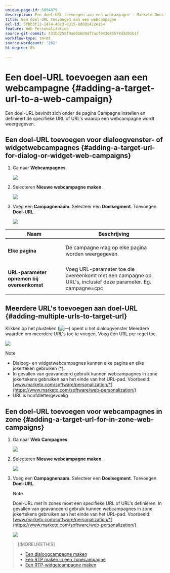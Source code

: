 ```yaml
---
unique-page-id: 6094879
description: Een doel-URL toevoegen aan een webcampagne - Marketo Docs - Productdocumentatie
title: Een doel-URL toevoegen aan een webcampagne
exl-id: 5fbb3f12-1474-46c3-8315-8d081422e154
feature: Web Personalization
source-git-commit: 431bd258f9a68bbb9df7acf043085578d3d91b1f
workflow-type: tm+mt
source-wordcount: '261'
ht-degree: 0%

---
```


# Een doel-URL toevoegen aan een webcampagne {#adding-a-target-url-to-a-web-campaign}

Een doel-URL bevindt zich onder de pagina Campagne instellen en definieert de specifieke URL of URL&#39;s waarop een webcampagne wordt weergegeven.

## Een doel-URL toevoegen voor dialoogvenster- of widgetwebcampagnes {#adding-a-target-url-for-dialog-or-widget-web-campaigns}

1. Ga naar **Webcampagnes**.

   ![](assets/web-campaigns-hand-5.jpg)

1. Selecteren **Nieuwe webcampagne maken**.

   ![](assets/create-new-web-campaign-hand.jpg)

1. Voeg een **Campagnenaam**. Selecteer een **Doelsegment**. Toevoegen **Doel-URL**.

   ![](assets/set-web-campaign-hands.jpg)

<table> 
 <thead> 
  <tr> 
   <th colspan="1" rowspan="1">Naam</th> 
   <th colspan="1" rowspan="1">Beschrijving</th> 
  </tr> 
 </thead> 
 <tbody> 
  <tr> 
   <td colspan="1" rowspan="1"><strong>Elke pagina</strong></td> 
   <td colspan="1" rowspan="1"><p>De campagne mag op elke pagina worden weergegeven.</p></td> 
  </tr> 
  <tr> 
   <td colspan="1" rowspan="1"><p><strong>URL-parameter opnemen bij overeenkomst</strong></p></td> 
   <td colspan="1" rowspan="1">Voeg URL-parameter toe die overeenkomt met een campagne op URL's, inclusief deze parameter. Eg. campagne=cpc</td> 
  </tr> 
 </tbody> 
</table>

## Meerdere URL&#39;s toevoegen aan doel-URL {#adding-multiple-urls-to-target-url}

Klikken op het plusteken (![—](assets/image2015-2-18-8-3a40-3a59.png)) opent u het dialoogvenster Meerdere waarden om meerdere URL&#39;s toe te voegen. Voeg één URL per regel toe.

![](assets/image2015-2-23-18-3a15-3a57.png)

>[!NOTE]
>
>* Dialoog- en widgetwebcampagnes kunnen elke pagina en elke jokerteken gebruiken (&#42;).
>* In gevallen van geavanceerd gebruik kunnen webcampagnes in zone jokertekens gebruiken aan het einde van het URL-pad. Voorbeeld: [www.marketo.com/software/personalization/*](https://www.marketo.com/software/web-personalization/)
>* URL is hoofdlettergevoelig

## Een doel-URL toevoegen voor webcampagnes in zone {#adding-a-target-url-for-in-zone-web-campaigns}

1. Ga naar **Web** **Campagnes**.

   ![](assets/web-campaigns-hand-5.jpg)

1. Selecteren **Nieuwe webcampagne maken**.

   ![](assets/create-new-web-campaign-hand.jpg)

1. Voeg een **Campagnenaam**. Selecteer een **Doelsegment**. Toevoegen **Doel-URL**.

   >[!NOTE]
   >
   >Doel-URL met In zones moet een specifieke URL of URL&#39;s definiëren. In gevallen van geavanceerd gebruik kunnen webcampagnes in zone jokertekens gebruiken aan het einde van het URL-pad. Voorbeeld: [www.marketo.com/software/personalization/*](https://www.marketo.com/software/web-personalization/)

   ![](assets/set-web-campaign-multiple-hands.jpg)

>[!MORELIKETHIS]
>
>* [Een dialoogcampagne maken](/help/marketo/product-docs/web-personalization/working-with-web-campaigns/create-a-new-dialog-web-campaign.md)
>* [Een RTP maken in een zonecampagne](/help/marketo/product-docs/web-personalization/working-with-web-campaigns/create-a-new-in-zone-web-campaign.md)
>* [Een RTP-widgetcampagne maken](/help/marketo/product-docs/web-personalization/working-with-web-campaigns/create-a-new-widget-web-campaign.md)
